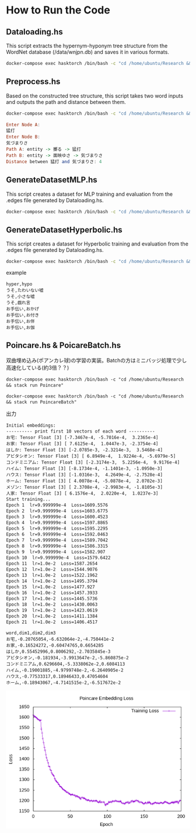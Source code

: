 # How to Run the Code
## Dataloading.hs
This script extracts the hypernym-hyponym tree structure from the WordNet database (/data/wnjpn.db) and saves it in various formats.
```bash
docker-compose exec hasktorch /bin/bash -c "cd /home/ubuntu/Research && stack run DataLoading" 
```

## Preprocess.hs
Based on the constructed tree structure, this script takes two word inputs and outputs the path and distance between them.
```bash
docker-compose exec hasktorch /bin/bash -c "cd /home/ubuntu/Research && stack run Preprocess"
```
```haskell
Enter Node A:
猛打
Enter Node B:
気づまりさ
Path A: entity -> 擲る -> 猛打
Path B: entity -> 面映ゆさ -> 気づまりさ
Distance between 猛打 and 気づまりさ: 4
```

## GenerateDatasetMLP.hs
This script creates a dataset for MLP training and evaluation from the .edges file generated by Dataloading.hs.
```bash
docker-compose exec hasktorch /bin/bash -c "cd /home/ubuntu/Research && stack run GenerateDatasetMLP"
```

## GenerateDatasetHyperbolic.hs
This script creates a dataset for Hyperbolic training and evaluation from the .edges file generated by Dataloading.hs.
```bash
docker-compose exec hasktorch /bin/bash -c "cd /home/ubuntu/Research && stack run GenerateDatasetHyperbolic"
```

example
```
hyper,hypo
うそ,たわいない嘘
うそ,小さな嘘
うそ,戯れ言
お手伝い,おかげ
お手伝い,お付き
お手伝い,お伴
お手伝い,お伽
```

## Poincare.hs & PoicareBatch.hs
双曲埋め込み(ポアンカレ球)の学習の実装。Batchの方はミニバッジ処理で少し高速化している(約3倍？？)
```
docker-compose exec hasktorch /bin/bash -c "cd /home/ubuntu/Research && stack run Poincare"
```

```
docker-compose exec hasktorch /bin/bash -c "cd /home/ubuntu/Research && stack run PoincareBatch"
```


出力
```
Initial embeddings:
---------- print first 10 vectors of each word ----------
お宅: Tensor Float [3] [-7.3467e-4, -5.7016e-4,  3.2365e-4]
お家: Tensor Float [3] [ 7.6125e-4,  1.0447e-3, -2.3754e-4]
はしか: Tensor Float [3] [-2.0785e-3, -2.3214e-3,  3.5468e-4]
アビタシオン: Tensor Float [3] [ 6.8949e-4,  1.9224e-4, -5.6979e-5]
コンドミニアム: Tensor Float [3] [-2.3174e-3,  5.2256e-4,  9.9176e-4]
ハイム: Tensor Float [3] [-8.1734e-4, -1.1401e-3, -1.0950e-3]
ハウス: Tensor Float [3] [-1.0316e-3,  4.2649e-4, -2.7528e-4]
ホーム: Tensor Float [3] [ 4.0078e-4, -5.0878e-4,  2.0702e-3]
メゾン: Tensor Float [3] [ 2.3708e-4, -2.9983e-4, -1.8105e-3]
人家: Tensor Float [3] [ 6.1576e-4,  2.0220e-4,  1.0237e-3]
Start training...
Epoch 1  lr=9.999999e-4  Loss=1609.5576
Epoch 2  lr=9.999999e-4  Loss=1603.6775
Epoch 3  lr=9.999999e-4  Loss=1600.4523
Epoch 4  lr=9.999999e-4  Loss=1597.8865
Epoch 5  lr=9.999999e-4  Loss=1595.2295
Epoch 6  lr=9.999999e-4  Loss=1592.0463
Epoch 7  lr=9.999999e-4  Loss=1589.7042
Epoch 8  lr=9.999999e-4  Loss=1586.3315
Epoch 9  lr=9.999999e-4  Loss=1582.907
Epoch 10  lr=9.999999e-4  Loss=1579.6422
Epoch 11  lr=1.0e-2  Loss=1587.2654
Epoch 12  lr=1.0e-2  Loss=1544.9076
Epoch 13  lr=1.0e-2  Loss=1522.1962
Epoch 14  lr=1.0e-2  Loss=1495.3794
Epoch 15  lr=1.0e-2  Loss=1477.927
Epoch 16  lr=1.0e-2  Loss=1457.3933
Epoch 17  lr=1.0e-2  Loss=1445.5736
Epoch 18  lr=1.0e-2  Loss=1430.0063
Epoch 19  lr=1.0e-2  Loss=1423.0619
Epoch 20  lr=1.0e-2  Loss=1411.1384
Epoch 21  lr=1.0e-2  Loss=1406.4517
```

```
word,dim1,dim2,dim3
お宅,-0.20765054,-6.632064e-2,-4.750441e-2
お家,-0.16524272,-0.60474765,0.6654285
はしか,0.55452996,0.8006292,-2.7035845e-3
アビタシオン,-0.181934,-3.9913647e-2,-5.860875e-2
コンドミニアム,0.6296604,-5.3338062e-2,0.6084113
ハイム,-0.19001885,-4.9799748e-2,-6.2640905e-2
ハウス,-0.77533317,0.18946433,0.47054604
ホーム,-0.18943067,-4.7141515e-2,-6.517672e-2
```

![](/charts/poincareBatch_learning_curve.png "Learning Curve")
